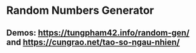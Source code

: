 # Random Numbers Generator
## Demos: https://tungpham42.info/random-gen/ and https://cungrao.net/tao-so-ngau-nhien/
